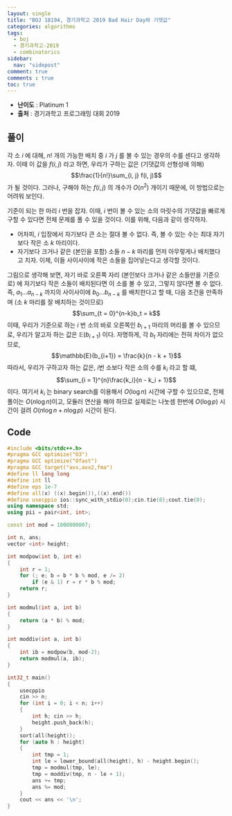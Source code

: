 ```yaml
---
layout: single
title: "BOJ 18194, 경기과학고 2019 Bad Hair Day와 기댓값"
categories: algorithms
tags:
  - boj
  - 경기과학고-2019
  - combinatorics
sidebar:
  nav: "sidepost"
comment: true
comments : true
toc: true
---
```

- **난이도** : Platinum 1
- **출처** : 경기과학고 프로그래밍 대회 2019

## 풀이
각 소 $i$ 에 대해, $n!$ 개의 가능한 배치 중 $i$ 가 $j$ 를 볼 수 있는 경우의 수를 센다고 생각하자. 이때 이 값을 $f(i, j)$ 라고 하면, 우리가 구하는 값은 (기댓값의 선형성에 의해) $$\frac{1}{n!}\sum_{i, j} f(i, j)$$ 가 될 것이다. 그러나, 구해야 하는 $f(i, j)$ 의 개수가 $O(n^2)$ 개이기 때문에, 이 방법으로는 어려워 보인다.

기준이 되는 한 마리 $i$ 번을 잡자. 이때, $i$ 번이 볼 수 있는 소의 마릿수의 기댓값을 빠르게 구할 수 있다면 전체 문제를 풀 수 있을 것이다. 이를 위해, 다음과 같이 생각하자.
- 어차피, $i$ 입장에서 자기보다 큰 소는 절대 볼 수 없다. 즉, 볼 수 있는 수는 최대 자기보다 작은 소 $k$ 마리이다.
- 자기보다 크거나 같은 (본인을 포함) 소들 $n-k$ 마리를 먼저 아무렇게나 배치했다고 치자. 이제, 이들 사이사이에 작은 소들을 집어넣는다고 생각할 것이다.

그림으로 생각해 보면, 자기 바로 오른쪽 자리 (본인보다 크거나 같은 소들만을 기준으로) 에 자기보다 작은 소들이 배치된다면 이 소를 볼 수 있고, 그렇지 않다면 볼 수 없다. 즉, $a_1 \dots a_{n-k}$ 까지의 사이사이에 $b_0 \dots b_{n-k}$ 를 배치한다고 할 때, 다음 조건을 만족하며 (소 $k$ 마리를 잘 배치하는 것이므로)
$$\sum_{t = 0}^{n-k}b_t = k$$
이때, 우리가 기준으로 하는 $i$ 번 소의 바로 오른쪽인 $b_{i+1}$ 마리의 머리를 볼 수 있으므로, 우리가 알고자 하는 값은 $\mathbb{E}(b_{i+1})$ 이다. 자명하게, 각 $b_t$ 자리에는 전혀 차이가 없으므로, $$\mathbb{E}(b_{i+1}) = \frac{k}{n - k + 1}$$
따라서, 우리가 구하고자 하는 값은, $i$번 소보다 작은 소의 수를 $k_i$ 라고 할 떄,
$$\sum_{i = 1}^{n}\frac{k_i}{n - k_i + 1}$$ 이다. 여기서 $k_i$ 는 binary search를 이용해서 $O(\log n)$ 시간에 구할 수 있으므로, 전체 풀이는 $O(n \log n)$이고, 모듈러 연산을 해야 하므로 실제로는 나눗셈 한번에 $O(\log p)$ 시간이 걸려 $O(n \log n + n \log p)$ 시간이 된다.


## Code

```cpp
#include <bits/stdc++.h>
#pragma GCC optimize("O3")
#pragma GCC optimize("Ofast")
#pragma GCC target("avx,avx2,fma")
#define ll long long
#define int ll
#define eps 1e-7
#define all(x) ((x).begin()),((x).end())
#define usecppio ios::sync_with_stdio(0);cin.tie(0);cout.tie(0);
using namespace std;
using pii = pair<int, int>;

const int mod = 1000000007;

int n, ans;
vector <int> height;

int modpow(int b, int e)
{
    int r = 1;
    for (; e; b = b * b % mod, e /= 2)
        if (e & 1) r = r * b % mod;
    return r;
}

int modmul(int a, int b)
{
    return (a * b) % mod;
}

int moddiv(int a, int b)
{
    int ib = modpow(b, mod-2);
    return modmul(a, ib);
}

int32_t main()
{
    usecppio
    cin >> n;
    for (int i = 0; i < n; i++)
    {
        int h; cin >> h;
        height.push_back(h);
    }
    sort(all(height));
    for (auto h : height)
    {
        int tmp = 1;
        int le = lower_bound(all(height), h) - height.begin();
        tmp = modmul(tmp, le);
        tmp = moddiv(tmp, n - le + 1);
        ans += tmp;
        ans %= mod;
    }
    cout << ans << '\n';
}
```
